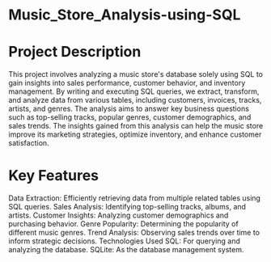 # Music_Store_Analysis-using-SQL
# Project Description
This project involves analyzing a music store's database solely using SQL to gain insights into sales performance, customer behavior, and inventory management. By writing and executing SQL queries, we extract, transform, and analyze data from various tables, including customers, invoices, tracks, artists, and genres. The analysis aims to answer key business questions such as top-selling tracks, popular genres, customer demographics, and sales trends. The insights gained from this analysis can help the music store improve its marketing strategies, optimize inventory, and enhance customer satisfaction.

# Key Features
Data Extraction: Efficiently retrieving data from multiple related tables using SQL queries.
Sales Analysis: Identifying top-selling tracks, albums, and artists.
Customer Insights: Analyzing customer demographics and purchasing behavior.
Genre Popularity: Determining the popularity of different music genres.
Trend Analysis: Observing sales trends over time to inform strategic decisions.
Technologies Used
SQL: For querying and analyzing the database.
SQLite: As the database management system.
